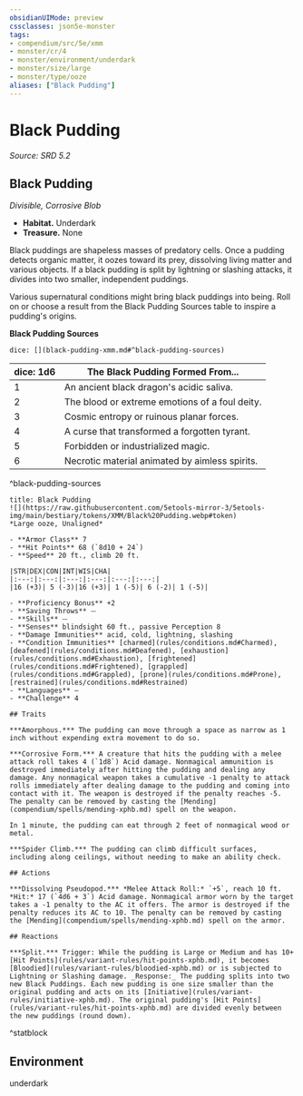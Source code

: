 ```yaml
---
obsidianUIMode: preview
cssclasses: json5e-monster
tags:
- compendium/src/5e/xmm
- monster/cr/4
- monster/environment/underdark
- monster/size/large
- monster/type/ooze
aliases: ["Black Pudding"]
---
```

# Black Pudding
*Source: SRD 5.2*  

## Black Pudding

*Divisible, Corrosive Blob*

- **Habitat.** Underdark  
- **Treasure.** None  

Black puddings are shapeless masses of predatory cells. Once a pudding detects organic matter, it oozes toward its prey, dissolving living matter and various objects. If a black pudding is split by lightning or slashing attacks, it divides into two smaller, independent puddings.

Various supernatural conditions might bring black puddings into being. Roll on or choose a result from the Black Pudding Sources table to inspire a pudding's origins.

**Black Pudding Sources**

`dice: [](black-pudding-xmm.md#^black-pudding-sources)`

| dice: 1d6 | The Black Pudding Formed From... |
|-----------|----------------------------------|
| 1 | An ancient black dragon's acidic saliva. |
| 2 | The blood or extreme emotions of a foul deity. |
| 3 | Cosmic entropy or ruinous planar forces. |
| 4 | A curse that transformed a forgotten tyrant. |
| 5 | Forbidden or industrialized magic. |
| 6 | Necrotic material animated by aimless spirits. |
^black-pudding-sources

```ad-statblock
title: Black Pudding
![](https://raw.githubusercontent.com/5etools-mirror-3/5etools-img/main/bestiary/tokens/XMM/Black%20Pudding.webp#token)
*Large ooze, Unaligned*

- **Armor Class** 7
- **Hit Points** 68 (`8d10 + 24`)
- **Speed** 20 ft., climb 20 ft.

|STR|DEX|CON|INT|WIS|CHA|
|:---:|:---:|:---:|:---:|:---:|:---:|
|16 (+3)| 5 (-3)|16 (+3)| 1 (-5)| 6 (-2)| 1 (-5)|

- **Proficiency Bonus** +2
- **Saving Throws** ⏤
- **Skills** ⏤
- **Senses** blindsight 60 ft., passive Perception 8
- **Damage Immunities** acid, cold, lightning, slashing
- **Condition Immunities** [charmed](rules/conditions.md#Charmed), [deafened](rules/conditions.md#Deafened), [exhaustion](rules/conditions.md#Exhaustion), [frightened](rules/conditions.md#Frightened), [grappled](rules/conditions.md#Grappled), [prone](rules/conditions.md#Prone), [restrained](rules/conditions.md#Restrained)
- **Languages** —
- **Challenge** 4

## Traits

***Amorphous.*** The pudding can move through a space as narrow as 1 inch without expending extra movement to do so.

***Corrosive Form.*** A creature that hits the pudding with a melee attack roll takes 4 (`1d8`) Acid damage. Nonmagical ammunition is destroyed immediately after hitting the pudding and dealing any damage. Any nonmagical weapon takes a cumulative -1 penalty to attack rolls immediately after dealing damage to the pudding and coming into contact with it. The weapon is destroyed if the penalty reaches -5. The penalty can be removed by casting the [Mending](compendium/spells/mending-xphb.md) spell on the weapon.

In 1 minute, the pudding can eat through 2 feet of nonmagical wood or metal.

***Spider Climb.*** The pudding can climb difficult surfaces, including along ceilings, without needing to make an ability check.

## Actions

***Dissolving Pseudopod.*** *Melee Attack Roll:* `+5`, reach 10 ft. *Hit:* 17 (`4d6 + 3`) Acid damage. Nonmagical armor worn by the target takes a -1 penalty to the AC it offers. The armor is destroyed if the penalty reduces its AC to 10. The penalty can be removed by casting the [Mending](compendium/spells/mending-xphb.md) spell on the armor.

## Reactions

***Split.*** Trigger: While the pudding is Large or Medium and has 10+ [Hit Points](rules/variant-rules/hit-points-xphb.md), it becomes [Bloodied](rules/variant-rules/bloodied-xphb.md) or is subjected to Lightning or Slashing damage. _Response:_ The pudding splits into two new Black Puddings. Each new pudding is one size smaller than the original pudding and acts on its [Initiative](rules/variant-rules/initiative-xphb.md). The original pudding's [Hit Points](rules/variant-rules/hit-points-xphb.md) are divided evenly between the new puddings (round down).
```
^statblock

## Environment

underdark